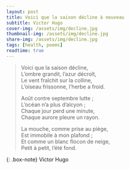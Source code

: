 ```yaml
---
layout: post
title: Voici que la saison décline à nouveau
subtitle: Victor Hugo
cover-img: /assets/img/decline.jpg
thumbnail-img: /assets/img/decline.jpg
share-img: /assets/img/decline.jpg
tags: [health, poems]
readtime: true
---
```


> Voici que la saison décline,  
L’ombre grandit, l’azur décroît,  
Le vent fraîchit sur la colline,  
L’oiseau frissonne, l’herbe a froid.  
>
> Août contre septembre lutte ;  
L’océan n’a plus d’alcyon ;  
Chaque jour perd une minute,  
Chaque aurore pleure un rayon.  
>
> La mouche, comme prise au piège,  
Est immobile à mon plafond ;  
Et comme un blanc flocon de neige,  
Petit à petit, l’été fond.  
>
> 

{: .box-note} 
Victor Hugo